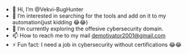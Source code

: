 - 👋 Hi, I’m @Vekvi-BugHunter
- 👀 I’m interested in searching for the tools and add on it to my automation(just kidding 😂😂)
- 🌱 I’m currently exploring the offesive cybersecurity domain.
- 📫 How to reach me to my mail demotivator2001@gmail.com
- ⚡ Fun fact: I need a job in cybersecurity without certifications 😂😂

<!---
Vekvi-BugHunter/Vekvi-BugHunter is a ✨ special ✨ repository because its `README.md` (this file) appears on your GitHub profile.
You can click the Preview link to take a look at your changes.
--->
